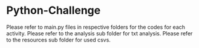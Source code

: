 # Python-Challenge
Please refer to main.py files in respective folders for the codes for each activity. 
Please refer to the analysis sub folder for txt analysis. 
Please refer to the resources sub folder for used csvs. 
